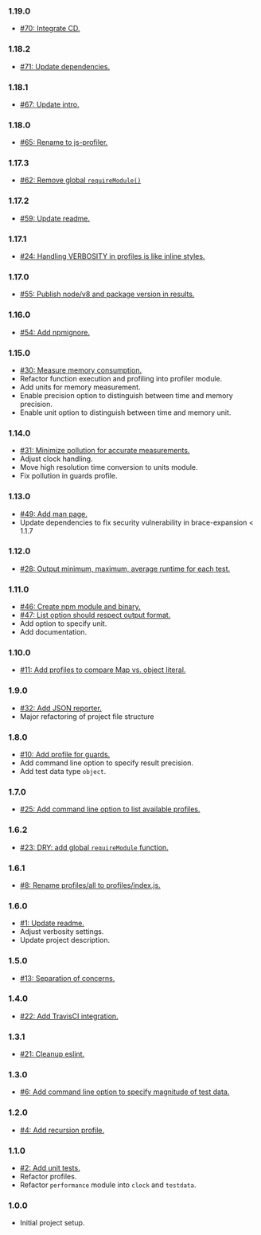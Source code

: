 ### 1.19.0
* [#70: Integrate CD.](https://github.com/haensl/js-profiler/issues/70)

### 1.18.2
* [#71: Update dependencies.](https://github.com/haensl/js-profiler/issues/71)

### 1.18.1
* [#67: Update intro.](https://github.com/haensl/js-profiler/issues/67)

### 1.18.0
* [#65: Rename to js-profiler.](https://github.com/haensl/js-performance/issues/65)

### 1.17.3
* [#62: Remove global `requireModule()`](https://github.com/haensl/js-performance/issues/62)

### 1.17.2
* [#59: Update readme.](https://github.com/haensl/js-performance/issues/59)

### 1.17.1
* [#24: Handling VERBOSITY in profiles is like inline styles.](https://github.com/haensl/js-performance/issues/24)

### 1.17.0
* [#55: Publish node/v8 and package version in results.](https://github.com/haensl/js-performance/issues/55)

### 1.16.0
* [#54: Add npmignore.](https://github.com/haensl/js-performance/issues/54)

### 1.15.0
* [#30: Measure memory consumption.](https://github.com/haensl/js-performance/issues/30)
* Refactor function execution and profiling into profiler module.
* Add units for memory measurement.
* Enable precision option to distinguish between time and memory precision.
* Enable unit option to distinguish between time and memory unit.

### 1.14.0
* [#31: Minimize pollution for accurate measurements.](https://github.com/haensl/js-performance/issues/31)
* Adjust clock handling.
* Move high resolution time conversion to units module.
* Fix pollution in guards profile.

### 1.13.0
* [#49: Add man page.](https://github.com/haensl/js-performance/issues/49)
* Update dependencies to fix security vulnerability in brace-expansion < 1.1.7

### 1.12.0
* [#28: Output minimum, maximum, average runtime for each test.](https://github.com/haensl/js-performance/issues/28)

### 1.11.0
* [#46: Create npm module and binary.](https://github.com/haensl/js-performance/issues/46)
* [#47: List option should respect output format.](https://github.com/haensl/js-performance/issues/47)
* Add option to specify unit.
* Add documentation.

### 1.10.0
* [#11: Add profiles to compare Map vs. object literal.](https://github.com/haensl/js-performance/issues/11)

### 1.9.0
* [#32: Add JSON reporter.](https://github.com/haensl/js-performance/issues/32)
* Major refactoring of project file structure

### 1.8.0
* [#10: Add profile for guards.](https://github.com/haensl/js-performance/issues/10)
* Add command line option to specify result precision.
* Add test data type `object`.

### 1.7.0
* [#25: Add command line option to list available profiles.](https://github.com/haensl/js-performance/issues/25)

### 1.6.2
* [#23: DRY: add global `requireModule` function.](https://github.com/haensl/js-performance/issues/23)

### 1.6.1
* [#8: Rename profiles/all to profiles/index.js.](https://github.com/haensl/js-performance/issues/8)

### 1.6.0
* [#1: Update readme.](https://github.com/haensl/js-performance/issues/1)
* Adjust verbosity settings.
* Update project description.

### 1.5.0
* [#13: Separation of concerns.](https://github.com/haensl/js-performance/issues/13)

### 1.4.0
* [#22: Add TravisCI integration.](https://github.com/haensl/js-performance/issues/22)

### 1.3.1
* [#21: Cleanup eslint.](https://github.com/haensl/js-performance/issues/21)

### 1.3.0
* [#6: Add command line option to specify magnitude of test data.](https://github.com/haensl/js-performance/issues/6)

### 1.2.0
* [#4: Add recursion profile.](https://github.com/haensl/js-performance/issues/4)

### 1.1.0
* [#2: Add unit tests.](https://github.com/haensl/js-performance/issues/2)
* Refactor profiles.
* Refactor `performance` module into `clock` and `testdata`.

### 1.0.0
* Initial project setup.
